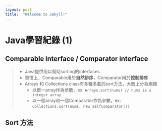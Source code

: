 ```yaml
---
layout: post
title:  "Welcome to Jekyll!"
---
```


# Java學習紀錄 (1)

## Comparable interface / Comparator interface
> - Java提供用以幫助sorting的interfaces
> - 習慣上，Comparable用於**自然排序**，Comparator用於**控制排序**
> - Arrays 和 Collections class有多種多載的sort方法，大致上分為兩類
>   - 以單一array作為參數，ex: `Arrays.sort(nums) // nums is a integer array`
>   - 以一個array和一個Comparator作為參數，ex: `Collections.sort(nums, new selfComparator())`

## Sort 方法

